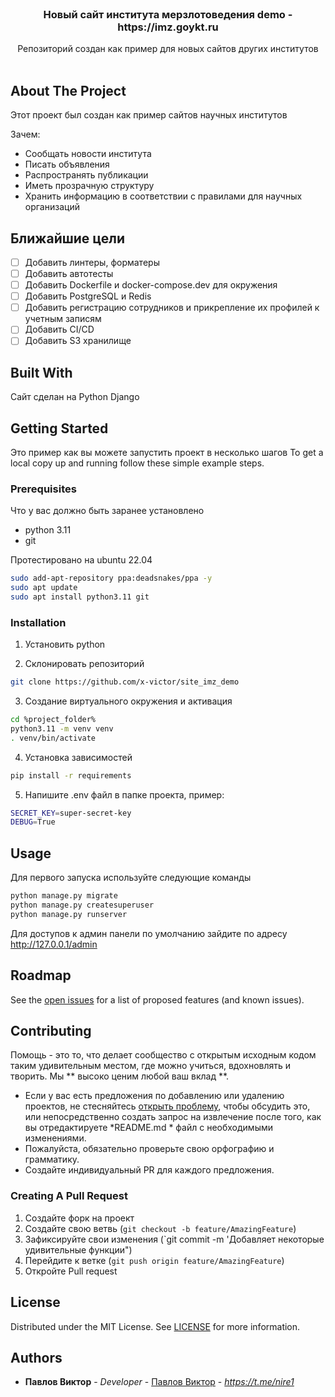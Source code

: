 <br/>
<p align="center">
  <h3 align="center">Новый сайт института мерзлотоведения demo - https://imz.goykt.ru</h3>

  <p align="center">
    Репозиторий создан как пример для новых сайтов других институтов
    <br/>
    <br/>
  </p>
</p>

## About The Project

Этот проект был создан как пример сайтов научных институтов

Зачем:

* Сообщать новости института
* Писать объявления
* Распространять публикации
* Иметь прозрачную структуру
* Хранить информацию в соответствии с правилами для научных организаций

## Ближайшие цели

- [ ] Добавить линтеры, форматеры
- [ ] Добавить автотесты
- [ ] Добавить Dockerfile и docker-compose.dev для окружения
- [ ] Добавить PostgreSQL и Redis
- [ ] Добавить регистрацию сотрудников и прикрепление их профилей к учетным записям
- [ ] Добавить CI/CD
- [ ] Добавить S3 хранилище

## Built With

Сайт сделан на Python Django

## Getting Started

Это пример как вы можете запустить проект в несколько шагов
To get a local copy up and running follow these simple example steps.

### Prerequisites

Что у вас должно быть заранее установлено

* python 3.11
* git

Протестировано на ubuntu 22.04

```sh
sudo add-apt-repository ppa:deadsnakes/ppa -y
sudo apt update
sudo apt install python3.11 git
```

### Installation

1. Установить python

2. Склонировать репозиторий

```sh
git clone https://github.com/x-victor/site_imz_demo
```

3. Создание виртуального окружения и активация

```sh
cd %project_folder%
python3.11 -m venv venv
. venv/bin/activate
```

4. Установка зависимостей

```sh
pip install -r requirements
```

5. Напишите .env файл в папке проекта, пример:

```sh
SECRET_KEY=super-secret-key
DEBUG=True
```

## Usage

Для первого запуска используйте следующие команды

```sh
python manage.py migrate
python manage.py createsuperuser
python manage.py runserver
```

Для доступов к админ панели по умолчанию зайдите по адресу http://127.0.0.1/admin

## Roadmap

See the [open issues](https://github.com/x-victor/imz_site_demo/issues) for a list of proposed features (and known
issues).

## Contributing

Помощь - это то, что делает сообщество с открытым исходным кодом таким удивительным местом, где можно учиться,
вдохновлять и творить. Мы ** высоко ценим любой ваш вклад **.

* Если у вас есть предложения по добавлению или удалению проектов, не
  стесняйтесь [открыть проблему](https://github.com/x-victor/imz_site_demo/issues/new ), чтобы обсудить это, или
  непосредственно создать запрос на извлечение после того, как вы отредактируете *README.md * файл с необходимыми
  изменениями.
* Пожалуйста, обязательно проверьте свою орфографию и грамматику.
* Создайте индивидуальный PR для каждого предложения.

### Creating A Pull Request

1. Создайте форк на проект
2. Создайте свою ветвь (`git checkout -b feature/AmazingFeature`)
3. Зафиксируйте свои изменения (`git commit -m 'Добавляет некоторые удивительные функции")
4. Перейдите к ветке (`git push origin feature/AmazingFeature`)
5. Откройте Pull request

## License

Distributed under the MIT License. See [LICENSE](https://github.com/x-victor/imz_site_demo/blob/main/LICENSE.md) for
more information.

## Authors

* **Павлов Виктор** - *Developer* - [Павлов Виктор](https://github.com/x-victor/) - *https://t.me/nire1*
